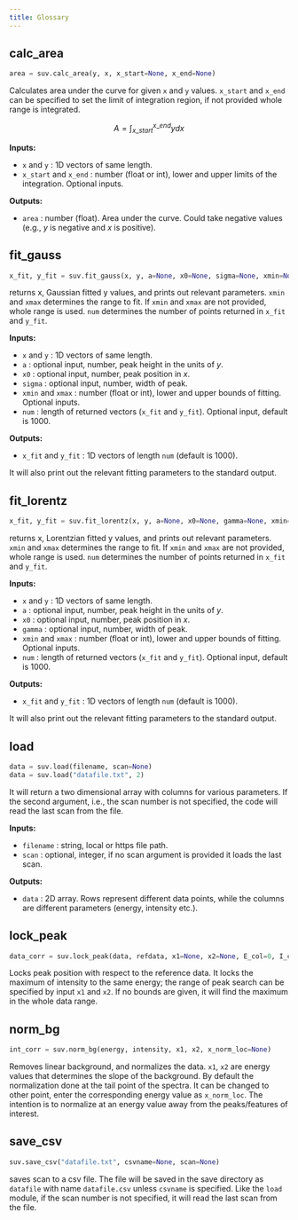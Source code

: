 ```yaml
---
title: Glossary
---
```


## calc_area

```python
area = suv.calc_area(y, x, x_start=None, x_end=None)
```
Calculates area under the curve for given `x` and `y` values. `x_start` and
`x_end` can be specified to set the limit of integration region, if not provided
whole range is integrated.

$$
A = \int_{x\_start}^{x\_end} y dx
$$

**Inputs:**

- `x` and `y` : 1D vectors of same length.
- `x_start` and `x_end` : number (float or int), lower and upper limits of the
integration. Optional inputs.

**Outputs:**

- `area` : number (float). Area under the curve. Could take negative values
(e.g., $y$ is negative and $x$ is positive).


## fit_gauss

```python
x_fit, y_fit = suv.fit_gauss(x, y, a=None, x0=None, sigma=None, xmin=None, xmax=None, num=1000)
```
returns x, Gaussian fitted y values, and prints out relevant parameters. `xmin`
and `xmax` determines the range to fit. If `xmin` and `xmax` are not provided,
whole range is used. `num` determines the number of points returned in `x_fit`
and `y_fit`.

**Inputs:**

- `x` and `y` : 1D vectors of same length.
- `a` : optional input, number, peak height in the units of $y$.
- `x0` : optional input, number, peak position in $x$.
- `sigma` : optional input, number, width of peak.
- `xmin` and `xmax` : number (float or int), lower and upper bounds of fitting.
Optional inputs.
- `num` : length of returned vectors (`x_fit` and `y_fit`). Optional input,
default is 1000.

**Outputs:**

- `x_fit` and `y_fit` : 1D vectors of length `num` (default is 1000).

It will also print out the relevant fitting parameters to the standard output.


## fit_lorentz

```python
x_fit, y_fit = suv.fit_lorentz(x, y, a=None, x0=None, gamma=None, xmin=None, xmax=None, num=1000)
```
returns x, Lorentzian fitted y values, and prints out relevant parameters.
`xmin` and `xmax` determines the range to fit. If `xmin` and `xmax` are not
provided, whole range is used. `num` determines the number of points returned
in `x_fit` and `y_fit`.

**Inputs:**

- `x` and `y` : 1D vectors of same length.
- `a` : optional input, number, peak height in the units of $y$.
- `x0` : optional input, number, peak position in $x$.
- `gamma` : optional input, number, width of peak.
- `xmin` and `xmax` : number (float or int), lower and upper bounds of fitting.
Optional inputs.
- `num` : length of returned vectors (`x_fit` and `y_fit`). Optional input,
default is 1000.

**Outputs:**

- `x_fit` and `y_fit` : 1D vectors of length `num` (default is 1000).

It will also print out the relevant fitting parameters to the standard output.


## load

```python
data = suv.load(filename, scan=None)
data = suv.load("datafile.txt", 2)
```
It will return a two dimensional array with columns for various parameters. If
the second argument, i.e., the scan number is not specified, the code will read
the last scan from the file.

**Inputs:**

- `filename` : string, local or https file path.
- `scan` : optional, integer, if no scan argument is provided it loads the last
scan.

**Outputs:**

- `data` : 2D array. Rows represent different data points, while the columns
are different parameters (energy, intensity etc.).


## lock_peak

```python
data_corr = suv.lock_peak(data, refdata, x1=None, x2=None, E_col=0, I_col=9, I0_col=4)
```
Locks peak position with respect to the reference data. It locks the maximum of
intensity to the same energy; the range of peak search can be specified by input
`x1` and `x2`. If no bounds are given, it will find the maximum in the whole
data range.


## norm_bg

```python
int_corr = suv.norm_bg(energy, intensity, x1, x2, x_norm_loc=None)
```
Removes linear background, and normalizes the data. `x1`, `x2` are energy values
that determines the slope of the background. By default the normalization done
at the tail point of the spectra. It can be changed to other point, enter the
corresponding energy value as `x_norm_loc`. The intention is to normalize at an
energy value away from the peaks/features of interest.


## save_csv

```python
suv.save_csv("datafile.txt", csvname=None, scan=None)
```
saves scan to a csv file. The file will be saved in the save directory as
`datafile` with name `datafile.csv` unless  `csvname` is specified. Like the
`load` module, if the scan number is not specified, it will read the last scan
from the file.

